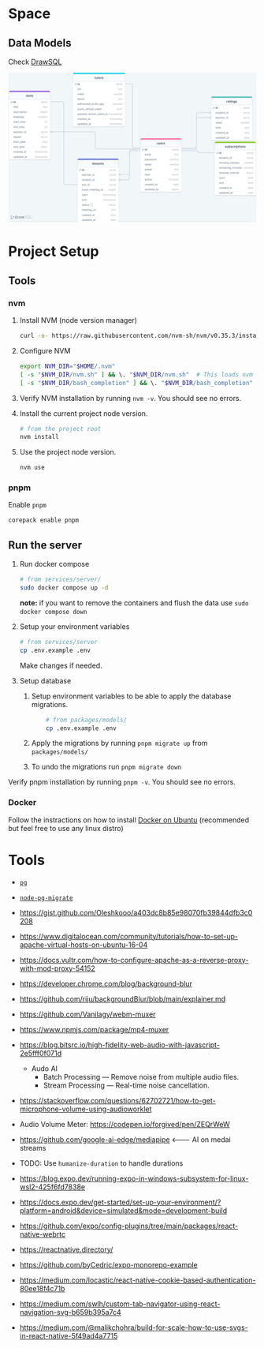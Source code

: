 # Space

## Data Models

Check [DrawSQL](https://drawsql.app/teams/no-sim/diagrams/space)

![Database Schema](./schema.png)

# Project Setup

## Tools

### nvm

1. Install NVM (node version manager)

   ```bash
   curl -o- https://raw.githubusercontent.com/nvm-sh/nvm/v0.35.3/install.sh | bash
   ```

2. Configure NVM

   ```bash
   export NVM_DIR="$HOME/.nvm"
   [ -s "$NVM_DIR/nvm.sh" ] && \. "$NVM_DIR/nvm.sh"  # This loads nvm
   [ -s "$NVM_DIR/bash_completion" ] && \. "$NVM_DIR/bash_completion"  # This loads nvm bash_completion
   ```

3. Verify NVM installation by running `nvm -v`. You should see no errors.

4. Install the current project node version.

   ```bash
   # from the project root
   nvm install
   ```

5. Use the project node version.

   ```bash
   nvm use
   ```

### pnpm

Enable `pnpm`

```bash
corepack enable pnpm
```

## Run the server

1. Run docker compose

   ```bash
   # from services/server/
   sudo docker compose up -d
   ```

   **note:** if you want to remove the containers and flush the data use `sudo docker compose down`

2. Setup your environment variables

   ```bash
   # from services/server
   cp .env.example .env
   ```

   Make changes if needed.

3. Setup database

   1. Setup environment variables to be able to apply the database migrations.

      ```bash
          # from packages/models/
          cp .env.example .env
      ```

   2. Apply the migrations by running `pnpm migrate up` from `packages/models/`
   3. To undo the migrations run `pnpm migrate down`

Verify pnpm installation by running `pnpm -v`. You should see no errors.

### Docker

Follow the instractions on how to install [Docker on Ubuntu](https://docs.docker.com/engine/install/ubuntu/) (recommended but feel free to use any linux distro)

# Tools

- [`pg`](https://node-postgres.com/)
- [`node-pg-migrate`](https://salsita.github.io/node-pg-migrate/getting-started)

- https://gist.github.com/Oleshkooo/a403dc8b85e98070fb39844dfb3c0208
- https://www.digitalocean.com/community/tutorials/how-to-set-up-apache-virtual-hosts-on-ubuntu-16-04
- https://docs.vultr.com/how-to-configure-apache-as-a-reverse-proxy-with-mod-proxy-54152
- https://developer.chrome.com/blog/background-blur
- https://github.com/riju/backgroundBlur/blob/main/explainer.md
- https://github.com/Vanilagy/webm-muxer
- https://www.npmjs.com/package/mp4-muxer
- https://blog.bitsrc.io/high-fidelity-web-audio-with-javascript-2e5fff0f071d
  - Audo AI
    - Batch Processing — Remove noise from multiple audio files.
    - Stream Processing — Real-time noise cancellation.
- https://stackoverflow.com/questions/62702721/how-to-get-microphone-volume-using-audioworklet
- Audio Volume Meter: https://codepen.io/forgived/pen/ZEQrWeW
- https://github.com/google-ai-edge/mediapipe <--- AI on medai streams
- TODO: Use `humanize-duration` to handle durations
- https://blog.expo.dev/running-expo-in-windows-subsystem-for-linux-wsl2-425f6fd7838e
- https://docs.expo.dev/get-started/set-up-your-environment/?platform=android&device=simulated&mode=development-build
- https://github.com/expo/config-plugins/tree/main/packages/react-native-webrtc
- https://reactnative.directory/
- https://github.com/byCedric/expo-monorepo-example
- https://medium.com/locastic/react-native-cookie-based-authentication-80ee18f4c71b
- https://medium.com/swlh/custom-tab-navigator-using-react-navigation-svg-b659b395a7c4
- https://medium.com/@malikchohra/build-for-scale-how-to-use-svgs-in-react-native-5f49ad4a7715
